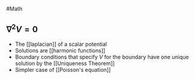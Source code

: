 #Math 
## $\displaystyle \nabla ^{2} V=0$
* The [[laplacian]] of a scalar potential
* Solutions are [[harmonic functions]]
* Boundary conditions that specify $\displaystyle V$ for the boundary have one unique solution by the [[Uniqueness Theorem]]
* Simpler case of [[Poisson's equation]]